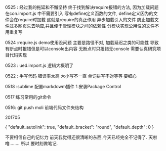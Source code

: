 


0525 : 经过我的拖延和不懈坚持 终于找到解决require报错的方法,
        因为加载问题 在con.import.js 中不需要引入 写有define定义函数的文件, define定义因为的文件会在require时加载 
        这就是require的真正作用 异步加载引入的文件 防止加载文件过多网页失去响应,并且便于管理模块之间的依赖性 
        分模块实现公用性的文件不用重复写

0524 :require.js demo使用没问题 主要是路径不对, 加载延迟之类的可能性 导致有断点时报错但是可以console出内容 无断点时只报错无console
        需要认真研究项目代码实现
        
0523 : ued.import.js 逻辑大概明了

0522 : 手写代码 错误率太高 大小写不一直 单词拼写不对等等  要细心

0518 :sublime 配置markdowm插件
	1.安装Package Control
	
0517:练习常用的git命令

0516: git push moli 前端代码文件夹结构

201705


{
  "default_autolink": true,
  "default_bracket": "round",
  "default_depth": 0
}

























不要相信自己的记忆力
前天我觉得还很清晰的东西,今天已经完全不记得了.
天啦噜........
所以 要时刻做笔记.